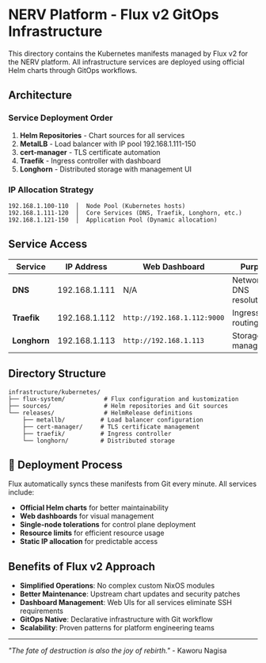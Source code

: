 # NERV Platform - Flux v2 GitOps Infrastructure

This directory contains the Kubernetes manifests managed by Flux v2 for the NERV platform. All infrastructure services are deployed using official Helm charts through GitOps workflows.

## Architecture

### Service Deployment Order
1. **Helm Repositories** - Chart sources for all services
2. **MetalLB** - Load balancer with IP pool 192.168.1.111-150
3. **cert-manager** - TLS certificate automation
4. **Traefik** - Ingress controller with dashboard
5. **Longhorn** - Distributed storage with management UI

### IP Allocation Strategy
```
192.168.1.100-110  │  Node Pool (Kubernetes hosts)
192.168.1.111-120  │  Core Services (DNS, Traefik, Longhorn, etc.)
192.168.1.121-150  │  Application Pool (Dynamic allocation)
```

## Service Access

| Service | IP Address | Web Dashboard | Purpose |
|---------|------------|---------------|---------|
| **DNS** | 192.168.1.111 | N/A | Network DNS resolution |
| **Traefik** | 192.168.1.112 | `http://192.168.1.112:9000` | Ingress & routing |
| **Longhorn** | 192.168.1.113 | `http://192.168.1.113` | Storage management |

## Directory Structure

```
infrastructure/kubernetes/
├── flux-system/           # Flux configuration and kustomization
├── sources/               # Helm repositories and Git sources
└── releases/              # HelmRelease definitions
    ├── metallb/          # Load balancer configuration
    ├── cert-manager/     # TLS certificate management
    ├── traefik/          # Ingress controller
    └── longhorn/         # Distributed storage
```

## 🚀 Deployment Process

Flux automatically syncs these manifests from Git every minute. All services include:
- **Official Helm charts** for better maintainability
- **Web dashboards** for visual management
- **Single-node tolerations** for control plane deployment
- **Resource limits** for efficient resource usage
- **Static IP allocation** for predictable access

## Benefits of Flux v2 Approach

- **Simplified Operations**: No complex custom NixOS modules
- **Better Maintenance**: Upstream chart updates and security patches
- **Dashboard Management**: Web UIs for all services eliminate SSH requirements
- **GitOps Native**: Declarative infrastructure with Git workflow
- **Scalability**: Proven patterns for platform engineering teams

---

*"The fate of destruction is also the joy of rebirth."* - Kaworu Nagisa